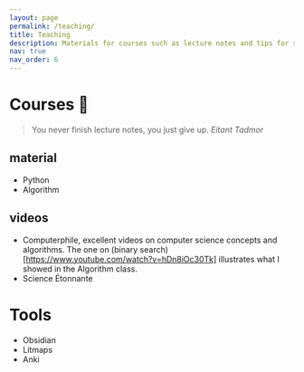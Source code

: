 ```yaml
---
layout: page
permalink: /teaching/
title: Teaching
description: Materials for courses such as lecture notes and tips for students (or anyone doing research).
nav: true
nav_order: 6
---
```


# Courses 📖
> You never finish lecture notes, you just give up.
> *Eitant Tadmor*
## material
- Python
- Algorithm

## videos
- Computerphile, excellent videos on computer science concepts and algorithms. The one on (binary search)[https://www.youtube.com/watch?v=hDn8iOc30Tk] illustrates what I showed in the Algorithm class.
- Science Étonnante

# Tools


- Obsidian
- Litmaps
- Anki
